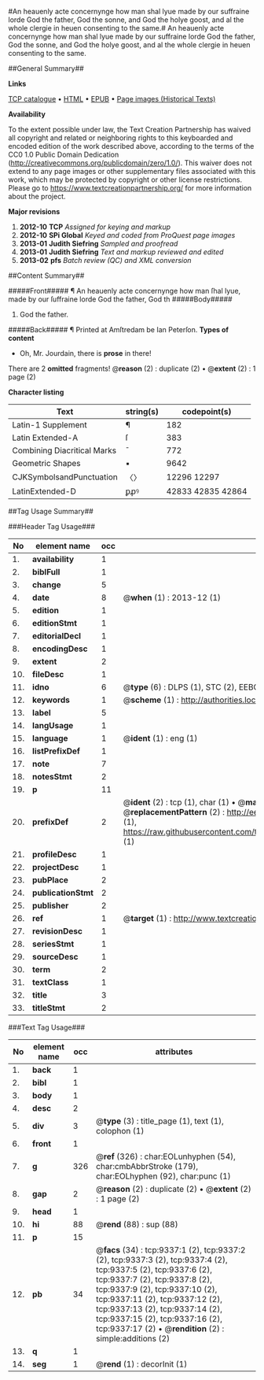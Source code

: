 #An heauenly acte concernynge how man shal lyue made by our suffraine lorde God the father, God the sonne, and God the holye goost, and al the whole clergie in heuen consenting to the same.#
An heauenly acte concernynge how man shal lyue made by our suffraine lorde God the father, God the sonne, and God the holye goost, and al the whole clergie in heuen consenting to the same.

##General Summary##

**Links**

[TCP catalogue](http://www.ota.ox.ac.uk/tcp/)  • 
[HTML](http://tei.it.ox.ac.uk/tcp/Texts-HTML/free/A23/A23060.html)  • 
[EPUB](http://tei.it.ox.ac.uk/tcp/Texts-EPUB/free/A23/A23060.epub) • 
[Page images (Historical Texts)](https://historicaltexts.jisc.ac.uk/eebo-99844517e)

**Availability**

To the extent possible under law, the Text Creation Partnership has waived all copyright and related or neighboring rights to this keyboarded and encoded edition of the work described above, according to the terms of the CC0 1.0 Public Domain Dedication (http://creativecommons.org/publicdomain/zero/1.0/). This waiver does not extend to any page images or other supplementary files associated with this work, which may be protected by copyright or other license restrictions. Please go to https://www.textcreationpartnership.org/ for more information about the project.

**Major revisions**

1. __2012-10__ __TCP__ *Assigned for keying and markup*
1. __2012-10__ __SPi Global__ *Keyed and coded from ProQuest page images*
1. __2013-01__ __Judith Siefring__ *Sampled and proofread*
1. __2013-01__ __Judith Siefring__ *Text and markup reviewed and edited*
1. __2013-02__ __pfs__ *Batch review (QC) and XML conversion*

##Content Summary##

#####Front#####
¶ An heauenly acte concernynge how man ſhal lyue, made by our ſuffraine lorde God the father, God th
#####Body#####

1. God the father.

#####Back#####
¶ Printed at Amſtredam be Ian Peterſon.
**Types of content**

  * Oh, Mr. Jourdain, there is **prose** in there!

There are 2 **omitted** fragments! 
 @__reason__ (2) : duplicate (2)  •  @__extent__ (2) : 1 page (2)

**Character listing**


|Text|string(s)|codepoint(s)|
|---|---|---|
|Latin-1 Supplement|¶|182|
|Latin Extended-A|ſ|383|
|Combining             Diacritical Marks|̄|772|
|Geometric Shapes|▪|9642|
|CJKSymbolsandPunctuation|〈〉|12296 12297|
|LatinExtended-D|ꝑꝓꝰ|42833 42835 42864|

##Tag Usage Summary##

###Header Tag Usage###

|No|element name|occ|attributes|
|---|---|---|---|
|1.|__availability__|1||
|2.|__biblFull__|1||
|3.|__change__|5||
|4.|__date__|8| @__when__ (1) : 2013-12 (1)|
|5.|__edition__|1||
|6.|__editionStmt__|1||
|7.|__editorialDecl__|1||
|8.|__encodingDesc__|1||
|9.|__extent__|2||
|10.|__fileDesc__|1||
|11.|__idno__|6| @__type__ (6) : DLPS (1), STC (2), EEBO-CITATION (1), PROQUEST (1), VID (1)|
|12.|__keywords__|1| @__scheme__ (1) : http://authorities.loc.gov/ (1)|
|13.|__label__|5||
|14.|__langUsage__|1||
|15.|__language__|1| @__ident__ (1) : eng (1)|
|16.|__listPrefixDef__|1||
|17.|__note__|7||
|18.|__notesStmt__|2||
|19.|__p__|11||
|20.|__prefixDef__|2| @__ident__ (2) : tcp (1), char (1)  •  @__matchPattern__ (2) : ([0-9\-]+):([0-9IVX]+) (1), (.+) (1)  •  @__replacementPattern__ (2) : http://eebo.chadwyck.com/downloadtiff?vid=$1&page=$2 (1), https://raw.githubusercontent.com/textcreationpartnership/Texts/master/tcpchars.xml#$1 (1)|
|21.|__profileDesc__|1||
|22.|__projectDesc__|1||
|23.|__pubPlace__|2||
|24.|__publicationStmt__|2||
|25.|__publisher__|2||
|26.|__ref__|1| @__target__ (1) : http://www.textcreationpartnership.org/docs/. (1)|
|27.|__revisionDesc__|1||
|28.|__seriesStmt__|1||
|29.|__sourceDesc__|1||
|30.|__term__|2||
|31.|__textClass__|1||
|32.|__title__|3||
|33.|__titleStmt__|2||


###Text Tag Usage###

|No|element name|occ|attributes|
|---|---|---|---|
|1.|__back__|1||
|2.|__bibl__|1||
|3.|__body__|1||
|4.|__desc__|2||
|5.|__div__|3| @__type__ (3) : title_page (1), text (1), colophon (1)|
|6.|__front__|1||
|7.|__g__|326| @__ref__ (326) : char:EOLunhyphen (54), char:cmbAbbrStroke (179), char:EOLhyphen (92), char:punc (1)|
|8.|__gap__|2| @__reason__ (2) : duplicate (2)  •  @__extent__ (2) : 1 page (2)|
|9.|__head__|1||
|10.|__hi__|88| @__rend__ (88) : sup (88)|
|11.|__p__|15||
|12.|__pb__|34| @__facs__ (34) : tcp:9337:1 (2), tcp:9337:2 (2), tcp:9337:3 (2), tcp:9337:4 (2), tcp:9337:5 (2), tcp:9337:6 (2), tcp:9337:7 (2), tcp:9337:8 (2), tcp:9337:9 (2), tcp:9337:10 (2), tcp:9337:11 (2), tcp:9337:12 (2), tcp:9337:13 (2), tcp:9337:14 (2), tcp:9337:15 (2), tcp:9337:16 (2), tcp:9337:17 (2)  •  @__rendition__ (2) : simple:additions (2)|
|13.|__q__|1||
|14.|__seg__|1| @__rend__ (1) : decorInit (1)|
